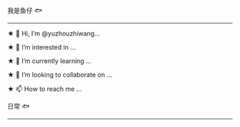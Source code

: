 我是鱼仔 🐟
<hr>  

★ 👋 Hi, I’m @yuzhouzhiwang...  

★ 👀 I’m interested in ...    

★ 🌱 I’m currently learning ...  

★ 💞️ I’m looking to collaborate on ...

★ 📫 How to reach me ...  
<!---
yuzhouzhiwang/yuzhouzhiwang is a ✨ special ✨ repository because its `README.md` (this file) appears on your GitHub profile.
You can click the Preview link to take a look at your changes.
--->
日常 🐟
<hr>
